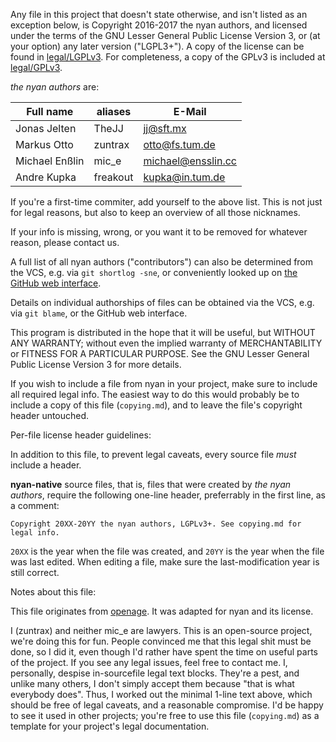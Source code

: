 Any file in this project that doesn't state otherwise, and isn't listed as an
exception below, is Copyright 2016-2017 the nyan authors, and licensed
under the terms of the GNU Lesser General Public License Version 3, or
(at your option) any later version ("LGPL3+").
A copy of the license can be found in [legal/LGPLv3](/legal/LGPLv3).
For completeness, a copy of the GPLv3 is included at [legal/GPLv3](/legal/GPLv3).

_the nyan authors_ are:

| Full name                   | aliases                     | E-Mail                                |
|-----------------------------|-----------------------------|---------------------------------------|
| Jonas Jelten                | TheJJ                       | jj@sft.mx                             |
| Markus Otto                 | zuntrax                     | otto@fs.tum.de                        |
| Michael Enßlin              | mic_e                       | michael@ensslin.cc                    |
| Andre Kupka                 | freakout                    | kupka@in.tum.de                       |

If you're a first-time commiter, add yourself to the above list. This is not
just for legal reasons, but also to keep an overview of all those nicknames.

If your info is missing, wrong, or you want it to be removed for whatever
reason, please contact us.

A full list of all nyan authors ("contributors") can also be determined
from the VCS, e.g. via `git shortlog -sne`, or conveniently looked up on
[the GitHub web interface](https://github.com/SFTtech/nyan/graphs/contributors).

Details on individual authorships of files can be obtained via the VCS,
e.g. via `git blame`, or the GitHub web interface.

This program is distributed in the hope that it will be useful,
but WITHOUT ANY WARRANTY; without even the implied warranty of
MERCHANTABILITY or FITNESS FOR A PARTICULAR PURPOSE.  See the
GNU Lesser General Public License Version 3 for more details.

If you wish to include a file from nyan in your project, make sure to
include all required legal info. The easiest way to do this would probably
be to include a copy of this file (`copying.md`), and to leave the file's
copyright header untouched.

Per-file license header guidelines:

In addition to this file, to prevent legal caveats, every source file *must*
include a header.

**nyan-native** source files, that is, files that were created by
_the nyan authors_, require the following one-line header, preferrably in
the first line, as a comment:

    Copyright 20XX-20YY the nyan authors, LGPLv3+. See copying.md for legal info.

`20XX` is the year when the file was created, and `20YY` is the year when
the file was last edited. When editing a file, make sure the
last-modification year is still correct.


Notes about this file:

This file originates from [openage](https://openage.sft.mx/).
It was adapted for nyan and its license.

I (zuntrax) and neither mic_e are lawyers. This is an open-source
project, we're doing this for fun. People convinced me that this legal
shit must be done, so I did it, even though I'd rather have spent the
time on useful parts of the project.  If you see any legal issues,
feel free to contact me.  I, personally, despise in-sourcefile legal
text blocks. They're a pest, and unlike many others, I don't simply
accept them because "that is what everybody does". Thus, I worked out
the minimal 1-line text above, which should be free of legal caveats,
and a reasonable compromise.  I'd be happy to see it used in other
projects; you're free to use this file (`copying.md`) as a template
for your project's legal documentation.
